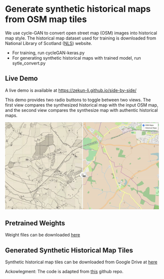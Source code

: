 # Generate synthetic historical maps from OSM map tiles

We use cycle-GAN to convert open street map (OSM) images into historical map style. The historical map dataset used for training is downloaded from National Library of Scotland ([NLS](https://maps.nls.uk/)) website. 

- For training, run cycleGAN-keras.py
- For generating synthetic historical maps with trained model, run sytle_convert.py

## Live Demo
A live demo is available at https://zekun-li.github.io/side-by-side/

This demo provides two radio buttons to toggle between two views. The first view compares the synthesized historical map with the input OSM map, and the second view compares the synthesize map with authentic historical maps.

![screencast example](demo.gif)


## Pretrained Weights
Weight files can be downloaded [here](https://github.com/tjwei/GANotebooks/blob/master/CycleGAN-keras.ipynb)

## Generated Synthetic Historical Map Tiles
Synthetic historical map tiles can be downloaded from Google Drive at [here](https://github.com/tjwei/GANotebooks/blob/master/CycleGAN-keras.ipynb)

Ackowlegment:
The code is adapted from [this](https://github.com/tjwei/GANotebooks/blob/master/CycleGAN-keras.ipynb) github repo.
